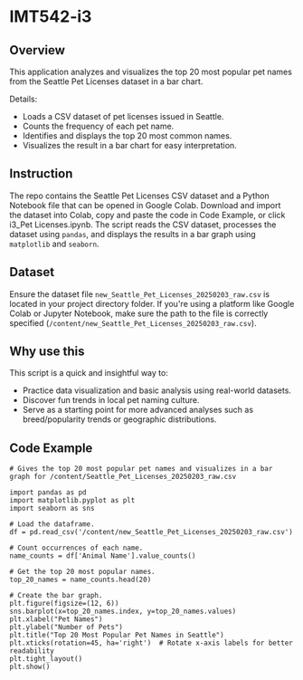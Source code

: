 # IMT542-i3

## Overview
This application analyzes and visualizes the top 20 most popular pet names from the Seattle Pet Licenses dataset in a bar chart. 

Details:
- Loads a CSV dataset of pet licenses issued in Seattle.
- Counts the frequency of each pet name.
- Identifies and displays the top 20 most common names.
- Visualizes the result in a bar chart for easy interpretation.

## Instruction
The repo contains the Seattle Pet Licenses CSV dataset and a Python Notebook file that can be opened in Google Colab. Download and import the dataset into Colab, copy and paste the code in Code Example, or click i3_Pet Licenses.ipynb. The script reads the CSV dataset, processes the dataset using `pandas`, and displays the results in a bar graph using `matplotlib` and `seaborn`.

## Dataset
Ensure the dataset file `new_Seattle_Pet_Licenses_20250203_raw.csv` is located in your project directory folder. If you're using a platform like Google Colab or Jupyter Notebook, make sure the path to the file is correctly specified (`/content/new_Seattle_Pet_Licenses_20250203_raw.csv`).

## Why use this
This script is a quick and insightful way to:
- Practice data visualization and basic analysis using real-world datasets.
- Discover fun trends in local pet naming culture.
- Serve as a starting point for more advanced analyses such as breed/popularity trends or geographic distributions.

## Code Example
```
# Gives the top 20 most popular pet names and visualizes in a bar graph for /content/Seattle_Pet_Licenses_20250203_raw.csv

import pandas as pd
import matplotlib.pyplot as plt
import seaborn as sns

# Load the dataframe.
df = pd.read_csv('/content/new_Seattle_Pet_Licenses_20250203_raw.csv')

# Count occurrences of each name.
name_counts = df['Animal Name'].value_counts()

# Get the top 20 most popular names.
top_20_names = name_counts.head(20)

# Create the bar graph.
plt.figure(figsize=(12, 6))
sns.barplot(x=top_20_names.index, y=top_20_names.values)
plt.xlabel("Pet Names")
plt.ylabel("Number of Pets")
plt.title("Top 20 Most Popular Pet Names in Seattle")
plt.xticks(rotation=45, ha='right')  # Rotate x-axis labels for better readability
plt.tight_layout()
plt.show()
```
